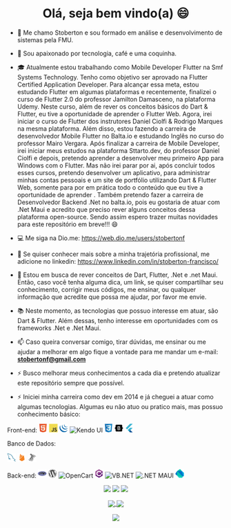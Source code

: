 ### 

<h1 align="center">Olá, seja bem vindo(a) 😄</h1>

- 👋 Me chamo Stoberton e sou formado em análise e desenvolvimento de sistemas pela FMU.

- 🥰 Sou apaixonado por tecnologia, café e uma coquinha.

- 🎓 Atualmente estou trabalhando como Mobile Developer Flutter na Smf Systems Technology. Tenho como objetivo ser aprovado na Flutter Certified Application Developer. Para alcançar essa meta, estou estudando Flutter em algumas plataformas e recentemente, finalizei o curso de Flutter 2.0 do professor Jamilton Damasceno, na plataforma Udemy. Neste curso, além de rever os conceitos básicos do Dart & Flutter, eu tive a oportunidade de aprender o Flutter Web. Agora, irei iniciar o curso de Flutter dos instrutores Daniel Ciolfi & Rodrigo Marques na mesma plataforma. Além disso, estou fazendo a carreira de desenvolvedor Mobile Flutter no Balta.io e estudando Inglês no curso do professor Mairo Vergara. Após finalizar a carreira de Mobile Developer, irei iniciar meus estudos na plataforma Sttarto.dev, do professor Daniel Ciolfi e depois, pretendo aprender a desenvolver meu primeiro App para Windows com o Flutter. Mas não irei parar por ai, após concluir todos esses cursos, pretendo desenvolver um aplicativo, para administrar minhas contas pessoais e um site de portfólio utilizando Dart & Flutter Web, somente para por em prática todo o conteúdo que eu tive a oportunidade de aprender . Também pretendo fazer a carreira de Desenvolvedor Backend .Net no balta.io, pois eu gostaria de atuar com .Net Maui e acredito que preciso rever alguns conceitos dessa plataforma open-source. Sendo assim espero trazer muitas novidades para este repositório em breve!!! 😄 

- 💻  Me siga na Dio.me:
      https://web.dio.me/users/stobertonf

- 🔭  Se quiser conhecer mais sobre a minha trajetória profissional, me adicione no linkedin:
      https://www.linkedin.com/in/stoberton-francisco/

- 💬 Estou em busca de rever conceitos de Dart, Flutter, .Net e .net Maui. Então, caso você tenha alguma dica, um link, se quiser compartilhar seu conhecimento, corrigir meus códigos, me ensinar, ou qualquer informação que acredite que possa me ajudar, por favor me envie.

- 📚 Neste momento, as tecnologias que possuo interesse em atuar, são Dart & Flutter. Além dessas, tenho interesse em oportunidades com os frameworks .Net e .Net Maui.


- 📫 Caso queira conversar comigo, tirar dúvidas, me ensinar ou me ajudar a melhorar em algo fique a vontade para me mandar um e-mail: **stobertonf@gmail.com**

- ⚡ Busco melhorar meus conhecimentos a cada dia e pretendo atualizar este repositório sempre que possível.

- ⚡ Iniciei minha carreira como dev em 2014 e já cheguei a atuar como algumas tecnologias. Algumas eu não atuo ou pratico mais, mas possuo conhecimento básico:

       
Front-end:
<img src="https://raw.githubusercontent.com/devicons/devicon/master/icons/html5/html5-original.svg" alt="HTML5" width="20" height="20">
<img src="https://raw.githubusercontent.com/devicons/devicon/master/icons/javascript/javascript-original.svg" alt="JavaScript" width="20" height="20">
<img src="https://raw.githubusercontent.com/devicons/devicon/master/icons/jquery/jquery-original.svg" alt="jQuery" width="20" height="20">
<img src="https://raw.githubusercontent.com/devicons/devicon/master/icons/kendo/kendo-original.svg" alt="Kendo UI" width="20" height="20">
<img src="https://raw.githubusercontent.com/devicons/devicon/master/icons/css3/css3-original.svg" alt="CSS3" width="20" height="20">
<img src="https://raw.githubusercontent.com/devicons/devicon/master/icons/bootstrap/bootstrap-plain.svg" alt="Bootstrap" width="20" height="20">
<img src="https://raw.githubusercontent.com/devicons/devicon/master/icons/flutter/flutter-original.svg" alt="Flutter" width="20" height="20">

Banco de Dados:

<img src="https://raw.githubusercontent.com/devicons/devicon/master/icons/mysql/mysql-original.svg" alt="MySQL" width="20" height="20">
<img src="https://raw.githubusercontent.com/devicons/devicon/master/icons/firebase/firebase-plain.svg" alt="Firebase" width="20" height="20">
<img src="https://raw.githubusercontent.com/devicons/devicon/master/icons/microsoftsqlserver/microsoftsqlserver-plain.svg" alt="SQL Server" width="20" height="20">

Back-end:
<img src="https://raw.githubusercontent.com/devicons/devicon/master/icons/php/php-original.svg" alt="PHP" width="20" height="20">
<img src="https://raw.githubusercontent.com/devicons/devicon/master/icons/wordpress/wordpress-plain.svg" alt="WordPress" width="20" height="20">
<img src="https://raw.githubusercontent.com/devicons/devicon/master/icons/opencart/opencart-original.svg" alt="OpenCart" width="20" height="20">
<img src="https://raw.githubusercontent.com/devicons/devicon/master/icons/csharp/csharp-original.svg" alt="C#" width="20" height="20">
<img src="https://raw.githubusercontent.com/devicons/devicon/master/icons/vbnet/vbnet-original.svg" alt="VB.NET" width="20" height="20">
<img src="https://raw.githubusercontent.com/devicons/devicon/master/icons/maui/maui-original.svg" alt=".NET MAUI" width="20" height="20">
<img src="https://raw.githubusercontent.com/devicons/devicon/master/icons/dart/dart-original.svg" alt="Dart" width="20" height="20">


<p align="center">
  <a href="mailto:stobertonf@gmail.com" alt="Gmail">
  <img src="https://img.shields.io/badge/-Gmail-FF0000?style=flat-square&labelColor=FF0000&logo=gmail&logoColor=white&link=stobertonf@gmail.com" /></a>

  <a href="https://www.linkedin.com/in/stoberton-francisco/" alt="Linkedin">
  <img src="https://img.shields.io/badge/-Linkedin-0e76a8?style=flat-square&logo=Linkedin&logoColor=white&link=https://www.linkedin.com/in/stoberton-francisco/" /></a>

  <a href="http://api.whatsapp.com/send?1=pt_BR&phone=5511994223176" alt="WhatsApp">
  <img src="https://img.shields.io/badge/-WhatsApp-25d366?style=flat-square&labelColor=25d366&logo=whatsapp&logoColor=white&link=http://api.whatsapp.com/send?1=pt_BR&phone=5511994223176"/></a>

</p>

<p align="center">
  <a href="https://github.com/stobertonf">
    <img
      align="center"
      height="150em"
      src="https://github-readme-stats.vercel.app/api?username=stobertonf&show_icons=true&include_all_commits=true&count_private=true&theme=tokyonight"
    />
  </a>
  <a href="https://github.com/stobertonf">
    <img
      align="center"
      height="150em"
      src="https://github-readme-stats.vercel.app/api/top-langs/?username=stobertonf&show_icons=true&include_all_commits=true&count_private=true&layout=compact&theme=tokyonight"
    />
  </a>
</p>


<p align="center">
  <a href="https://github.com/stobertonf">
    <img
      align="center"
      src="https://github-profile-trophy.vercel.app/?username=stobertonf&theme=onedark&no-frame=true&row=1&&margin-w=20&no-bg=true"
    />
  </a>
</a>
</p>


